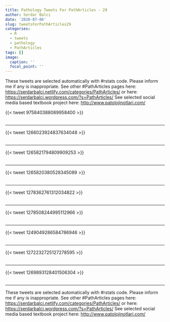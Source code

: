```yaml
---
title: Pathology Tweets For PathArticles - 29
author: Serdar Balci
date: '2020-07-06'
slug: tweetsForPathArticles29
categories:
  - R
  - tweets
  - pathology
  - PathArticles
tags: []
image:
  caption: ''
  focal_point: ''
---
```



These tweets are selected automatically with #rstats code. Please inform me if any is inappropriate.
See other #PathArticles pages here: https://serdarbalci.netlify.com/categories/PathArticles/  or here: https://serdarbalci.wordpress.com/?s=PathArticles/ 
See selected social media based textbook project here: http://www.patolojinotlari.com/

{{< tweet 975840388089958400 >}}
<br>
<br>
<hr>
{{< tweet 1266023924837634048 >}}
<br>
<br>
<hr>
{{< tweet 1265821794809909253 >}}
<br>
<br>
<hr>
{{< tweet 1265820380528345089 >}}
<br>
<br>
<hr>
{{< tweet 1278362761312034822 >}}
<br>
<br>
<hr>
{{< tweet 1278508244995112966 >}}
<br>
<br>
<hr>
{{< tweet 1249049286584786946 >}}
<br>
<br>
<hr>
{{< tweet 1272232725127278595 >}}
<br>
<br>
<hr>
{{< tweet 1269893128401506304 >}}
<br>
<br>
<hr>


These tweets are selected automatically with #rstats code. Please inform me if any is inappropriate.
See other #PathArticles pages here: https://serdarbalci.netlify.com/categories/PathArticles/  or here: https://serdarbalci.wordpress.com/?s=PathArticles/ 
See selected social media based textbook project here: http://www.patolojinotlari.com/
